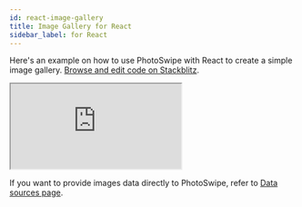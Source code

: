 ```yaml
---
id: react-image-gallery
title: Image Gallery for React
sidebar_label: for React
---
```



Here's an example on how to use PhotoSwipe with React to create a simple image gallery. [Browse and edit code on Stackblitz](https://stackblitz.com/edit/react-ts-gvpqsb?file=SimpleGallery.js).

<iframe src="https://stackblitz.com/edit/react-ts-gvpqsb?embed=1&file=SimpleGallery.js&hideNavigation=1"></iframe>

If you want to provide images data directly to PhotoSwipe, refer to [Data sources page](data-sources).